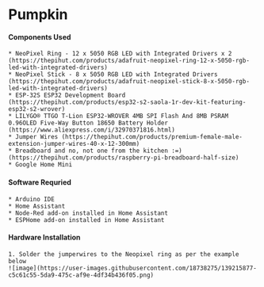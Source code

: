 # Pumpkin


#### Components Used ####
	* NeoPixel Ring - 12 x 5050 RGB LED with Integrated Drivers x 2 (https://thepihut.com/products/adafruit-neopixel-ring-12-x-5050-rgb-led-with-integrated-drivers)
	* NeoPixel Stick - 8 x 5050 RGB LED with Integrated Drivers (https://thepihut.com/products/adafruit-neopixel-stick-8-x-5050-rgb-led-with-integrated-drivers)
	* ESP-32S ESP32 Development Board (https://thepihut.com/products/esp32-s2-saola-1r-dev-kit-featuring-esp32-s2-wrover)
	* LILYGO® TTGO T-Lion ESP32-WROVER 4MB SPI Flash And 8MB PSRAM 0.96OLED Five-Way Button 18650 Battery Holder (https://www.aliexpress.com/i/32970371816.html)
	* Jumper Wires (https://thepihut.com/products/premium-female-male-extension-jumper-wires-40-x-12-300mm)
	* Breadboard and no, not one from the kitchen :=) (https://thepihut.com/products/raspberry-pi-breadboard-half-size)
	* Google Home Mini


#### Software Requried ####
	* Arduino IDE 
	* Home Assistant 
	* Node-Red add-on installed in Home Assistant
	* ESPHome add-on installed in Home Assistant

#### Hardware Installation ####

	1. Solder the jumperwires to the Neopixel ring as per the example below 
	![image](https://user-images.githubusercontent.com/18738275/139215877-c5c61c55-5da9-475c-af9e-4df34b436f05.png)
